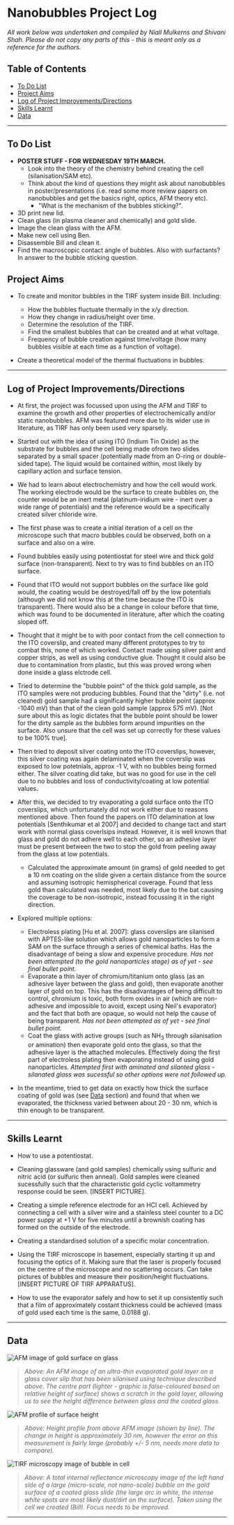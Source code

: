 # Nanobubbles Project Log

*All work below was undertaken and compiled by Niall Mulkerns and Shivani Shah. Please do not copy any parts of this - this is meant only as a reference for the authors.*

## Table of Contents
- [To Do List](#to-do-list)
- [Project Aims](#project-aims)
- [Log of Project Improvements/Directions](#log-of-project-improvementsdirections)
- [Skills Learnt](#skills-learnt)
- [Data](#data)

---

## To Do List
- **POSTER STUFF - FOR WEDNESDAY 19TH MARCH.**
  - Look into the theory of the chemistry behind creating the cell (silanisation/SAM etc).
  - Think about the kind of questions they might ask about nanobubbles in poster/presentations (i.e. read some more review papers on nanobubbles and get the basics right, optics, AFM theory etc).
    - "What is the mechanism of the bubbles sticking?".
- 3D print new lid.
- Clean glass (in plasma cleaner and chemically) and gold slide.
- Image the clean glass with the AFM.
- Make new cell using Ben.
- Disassemble Bill and clean it.
- Find the macroscopic contact angle of bubbles. Also with surfactants? In answer to the bubble sticking question.


## Project Aims

- To create and monitor bubbles in the TIRF system inside Bill. Including:
  - How the bubbles fluctuate thermally in the x/y direction.
  - How they change in radius/height over time.
  - Determine the resolution of the TIRF.
  - Find the smallest bubbles that can be created and at what voltage.
  - Frequency of bubble creation against time/voltage (how many bubbles visible at each time as a function of voltage).
  
- Create a theoretical model of the thermal fluctuations in bubbles.


---

## Log of Project Improvements/Directions

- At first, the project was focussed upon using the AFM and TIRF to examine the growth and other properties of electrochemically and/or static nanobubbles. AFM was featured more due to its wider use in literature, as TIRF has only been used very sparsely.

- Started out with the idea of using ITO (Indium Tin Oxide) as the substrate for bubbles and the cell being made ofrom two slides separated by a small spacer (potentially made from an O-ring or double-sided tape). The liquid would be contained within, most likely by capillary action and surface tension. 

- We had to learn about electrochemistry and how the cell would work. The working electrode would be the surface to create bubbles on, the counter would be an inert metal (platinum-iridium wire - inert over a wide range of potentials) and the reference would be a specifically created silver chloride wire. 

- The first phase was to create a initial iteration of a cell on the microscope such that macro bubbles could be observed, both on a surface and also on a wire.

- Found bubbles easily using potentiostat for steel wire and thick gold surface (non-transparent). Next to try was to find bubbles on an ITO surface. 

- Found that ITO would not support bubbles on the surface like gold would, the coating would be destroyed/fall off by the low potentials (although we did not know this at the time because the ITO is transparent). There would also be a change in colour before that time, which was found to be documented in literature, after which the coating sloped off.

- Thought that it might be to with poor contact from the cell connection to the ITO coverslip, and created many different prototypes to try to combat this, none of which worked. Contact made using silver paint and copper strips, as well as using conductive glue. Thought it could also be due to contamination from plastic, but this was proved wrong when done inside a glass elctrode cell. 

- Tried to determine the "bubble point" of the thick gold sample, as the ITO samples were not producing bubbles. Found that the "dirty" (i.e. not cleaned) gold sample had a significantly higher bubble point (approx -1040 mV) than that of the clean gold sample (approx 575 mV). [Not sure about this as logic dictates that the bubble point should be lower for the dirty sample as the bubbles form around impurities on the surface. Also unsure that the cell was set up correctly for these values to be 100% true].  

- Then tried to deposit silver coating onto the ITO coverslips, however, this silver coating was again delaminated when the coverslip was exposed to low potetnials, approx -1 V, with no bubbles being formed either. The silver coating did take, but was no good for use in the cell due to no bubbles and loss of conductivity/coating at low potential values.

- After this, we decided to try evaporating a gold surface onto the ITO coverslips, which unfortunately did not work either due to reasons mentioned above. Then found the papers on ITO delamination at low potentials [Senthikumar et al 2007] and decided to change tact and start work with normal glass coverlsips instead. However, it is well known that glass and gold do not adhere well to each other, so an adhesive layer must be present between the two to stop the gold from peeling away from the glass at low potentials.
  - Calculated the approximate amount (in grams) of gold needed to get a 10 nm coating on the slide given a certain distance from the source and assuming isotropic hemispherical coverage. Found that less gold than calculated was needed, most likely due to the bat causing the coverage to be non-isotropic, instead focussing it in the right direction. 

- Explored multiple options:
  - Electroless plating [Hu et al. 2007]: glass coverslips are silanised with APTES-like solution which allows gold nanoparticles to form a SAM on the surface through a series of chemical baths. Has the disadvantage of being a slow and expensive procedure. *Has not been attempted (to the gold nanoparticles stage) as of yet - see final bullet point.*
  - Evaporate a thin layer of chromium/titanium onto glass (as an adhesive layer between the glass and gold), then evaporate another layer of gold on top. This has the disadvantages of being difficult to control, chromium is toxic, both form oxides in air (which are non-adhesive and impossible to avoid, except using Neil's evaporator) and the fact that both are opaque, so would not help the cause of being transparent. *Has not been attempted as of yet - see final bullet point.*
  - Coat the glass with active groups (such as NH<sub>3</sub> through silanisation or amination) then evaporate gold onto the glass, so that the adhesive layer is the attached molecules. Effectively doing the first part of electroless plating then evaporating instead of using gold nanoparticles. *Attempted first with aminated and silanted glass - silanated glass was sucessful so other options were not followed up.*
  
- In the meantime, tried to get data on exactly how thick the surface coating of gold was (see [Data](#data) section) and found that when we evaporated, the thickness varied between about 20 - 30 nm, which is thin enough to be transparent. 

---

## Skills Learnt

- How to use a potentiostat.

- Cleaning glassware (and gold samples) chemically using sulfuric and nitric acid (or sulfuric then anneal). Gold samples were cleaned sucessfully such that the characteristic gold cyclic voltammetry response could be seen. [INSERT PICTURE].

- Creating a simple reference electrode for an HCl cell. Achieved by connecting a cell with a silver wire and a stainless steel counter to a DC power suppy at +1 V for five minutes until a brownish coating has formed on the outside of the electrode.

- Creating a standardised solution of a specific molar concentration. 

- Using the TIRF microscope in basement, especially starting it up and focusing the optics of it. Making sure that the laser is properly focused on the centre of the microscope and no scattering occurs. Can take pictures of bubbles and measure their position/height fluctuations. [INSERT PICTURE OF TIRF APPARATUS].

- How to use the evaporator safely and how to set it up consistently such that a film of approximately costant thickness could be achieved (mass of gold used each time is the same, 0.0188 g). 

---

## Data 

![AFM image of gold surface on glass](pictures/SilanGoldBatch2b.jpg)
>*Above: An AFM image of an ultra-thin evaporated gold layer on a glass cover slip that has been silanised using technique described above. The centre part (lighter - graphic is false-coloured based on relative height of surface) shows a scratch in the gold layer, allowing us to see the height difference between glass and the coated glass.*

![AFM profile of surface height](pictures/ProfilefromSilanGoldBatch2b.jpg)
>*Above: Height profile from above AFM image (shown by line). The change in height is approximately 30 nm, however the error on this measurement is fairly large (probably +/- 5 nm, needs more data to compare).*

![TIRF microscopy image of bubble in cell](pictures/LargeBubble.png)
>*Above: A total internal reflectance microscopy image of the left hand side of a large (micro-scale, not nano-scale) bubble on the gold surface of a coated glass slide (the large arc in white, the intense white spots are most likely dust/dirt on the surface). Taken using the cell we created (Bill). Focus needs to be improved.*

---
